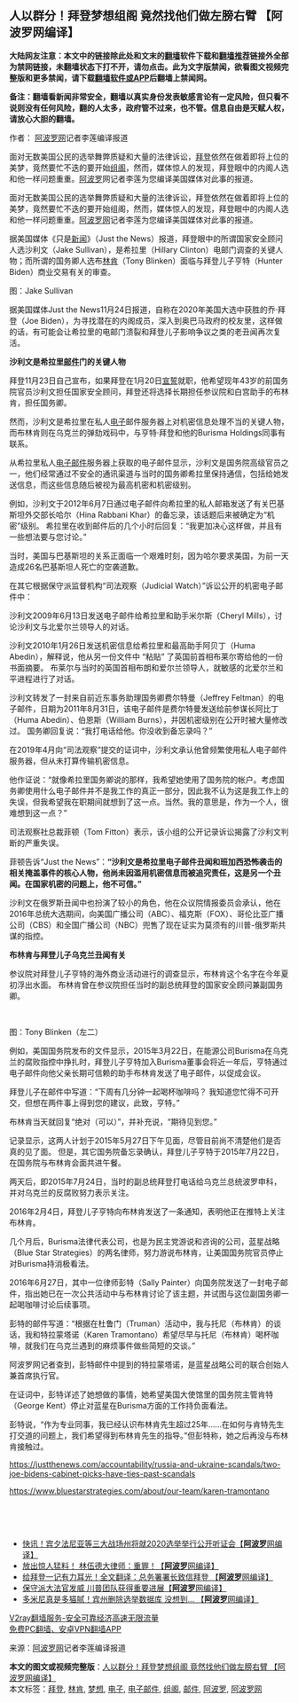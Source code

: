  <h2>人以群分！拜登梦想组阁 竟然找他们做左膀右臂 【阿波罗网编译】</h2> <p class="notice"><b>大陆网友注意：本文中的链接除此处和文末的<a href="https://github.com/bannedbook/fanqiang" >翻墙</a>软件下载和<a href="https://github.com/killgcd/justmysocks/blob/master/README.md">翻墙推荐</a>链接外全部为禁网链接，未翻墙状态下打不开，请勿点击。此为文字版禁闻，欲看图文视频完整版和更多禁闻，请下载<a href="https://github.com/bannedbook/fanqiang">翻墙软件或APP</a>后翻墙上禁闻网。</p><p>备注：翻墙看新闻非常安全，翻墙以真实身份发表敏感言论有一定风险，但只看不说则没有任何风险，翻的人太多，政府管不过来，也不管。信息自由是天赋人权，请放心大胆的翻墙。</b></p>  <div class="entry"> <p>作者： <span class='wp_keywordlink_affiliate'><a href="https://www.aboluowang.com/" title="阿波罗网" target="_blank">阿波罗网</a></span>记者李莲编译报道</p> <p id="summary"> 面对无数美国公民的选举舞弊质疑和大量的法律诉讼，<a href="https://www.bannedbook.org/bnews/tag/%e6%8b%9c%e7%99%bb/" class="st_tag internal_tag" rel="tag" title="标签 拜登 下的日志">拜登</a>依然在做着即将上位的美梦，竟然要忙不迭的要开始<a href="https://www.bannedbook.org/bnews/tag/%E7%BB%84%E9%98%81/" class="st_tag internal_tag" rel="tag" title="标签 组阁 下的日志">组阁</a>，然而，媒体惊人的发现，拜登眼中的内阁人选和他一样问题重重。<a href="https://www.bannedbook.org/bnews/tag/%E9%98%BF%E6%B3%A2%E7%BD%97/" class="st_tag internal_tag" rel="tag" title="标签 阿波罗 下的日志">阿波罗</a>网记者李莲为您编译美国媒体对此事的报道。</p> <p paraeid="{e5c5a521-76cd-4546-84d9-3ad2d65712c0}{161}" paraid="1899914744">面对无数美国公民的选举舞弊质疑和大量的法律诉讼，拜登依然在做着即将上位的美梦，竟然要忙不迭的要开始组阁，然而，媒体惊人的发现，拜登眼中的内阁人选和他一样问题重重。<a href="https://www.bannedbook.org/bnews/tag/%e9%98%bf%e6%b3%a2%e7%bd%97%e7%bd%91/" class="st_tag internal_tag" rel="tag" title="标签 阿波罗网 下的日志">阿波罗网</a>记者李莲为您编译美国媒体对此事的报道。</p> <p paraeid="{e5c5a521-76cd-4546-84d9-3ad2d65712c0}{161}" paraid="1899914744">据美国媒体《只是<span class='wp_keywordlink_affiliate'><a href="https://www.bannedbook.org/" title="新闻">新闻</a></span>》（Just the News）报道，拜登眼中的所谓国家安全顾问人选沙利文（Jake Sullivan），是希拉里（Hillary Clinton）电邮门调查的关键人物；而所谓的国务卿人选布<a href="https://www.bannedbook.org/bnews/tag/%e6%9e%97%e8%82%af/" class="st_tag internal_tag" rel="tag" title="标签 林肯 下的日志">林肯</a>（Tony&nbsp;Blinken）面临与拜登儿子亨特（Hunter Biden）商业交易有关的审查。</p> <p paraeid="{e5c5a521-76cd-4546-84d9-3ad2d65712c0}{161}" paraid="1899914744"></p> <p paraeid="{e5c5a521-76cd-4546-84d9-3ad2d65712c0}{161}" paraid="1899914744">图：Jake Sullivan</p> <p paraeid="{e5c5a521-76cd-4546-84d9-3ad2d65712c0}{199}" paraid="474970481">据美国媒体Just the News11月24日报道，自称在2020年美国大选中获胜的乔·拜登（Joe Biden），为寻找潜在的内阁成员，深入到奥巴马政府的校友里，这样做的话，有可能会让希拉里的电邮门溃裂和拜登儿子影响争议之类的老丑闻再次复活。&nbsp;</p> <p paraeid="{e5c5a521-76cd-4546-84d9-3ad2d65712c0}{230}" paraid="663641549"><strong>沙利文是希拉里<a href="https://www.bannedbook.org/bnews/tag/%E9%82%AE%E4%BB%B6/" class="st_tag internal_tag" rel="tag" title="标签 邮件 下的日志">邮件</a>门的关键人物&nbsp;</strong></p> <p paraeid="{e5c5a521-76cd-4546-84d9-3ad2d65712c0}{236}" paraid="804433007">拜登11月23日自己宣布，如果拜登在1月20日<span class='wp_keywordlink'><a href="https://www.bannedbook.org/forum5/topic17.html" title="宣誓与预言" target="_blank">宣誓</a></span>就职，他希望现年43岁的前国务院官员沙利文担任国家安全顾问，拜登还将选择长期担任参议院和白宫助手的布林肯，担任国务卿。&nbsp;</p> <p paraeid="{e0b8589e-18a0-430e-84f0-d96400705ea5}{27}" paraid="2108598440">然而，沙利文是希拉里在私人<a href="https://www.bannedbook.org/bnews/tag/%E7%94%B5%E5%AD%90/" class="st_tag internal_tag" rel="tag" title="标签 电子 下的日志">电子</a>邮件服务器上对机密信息处理不当的关键人物，而布林肯则在乌克兰的弹劾戏码中，与亨特·拜登和他的Burisma Holdings同事有联系。&nbsp;</p>  <p paraeid="{e0b8589e-18a0-430e-84f0-d96400705ea5}{63}" paraid="1497004130">从希拉里私人<a href="https://www.bannedbook.org/bnews/tag/%E7%94%B5%E5%AD%90%E9%82%AE%E4%BB%B6/" class="st_tag internal_tag" rel="tag" title="标签 电子邮件 下的日志">电子邮件</a>服务器上获取的电子邮件显示，沙利文是国务院高级官员之一，他们经常通过不安全的通讯渠道与当时的国务卿希拉里保持通信，包括给她发送信息，而这些信息随后被视为最高机密和机密级别。&nbsp;</p> <p paraeid="{e0b8589e-18a0-430e-84f0-d96400705ea5}{79}" paraid="858333611">例如，沙利文于2012年6月7日通过电子邮件向希拉里的私人邮箱发送了有关巴基斯坦外交部长哈尔（Hina Rabbani Khar）的备忘录，该话题后来被确定为“机密”级别。&nbsp;希拉里在收到邮件后的几个小时后回复：“我更加决心这样做，并且有一些想法要与您讨论。”&nbsp;</p> <p paraeid="{e0b8589e-18a0-430e-84f0-d96400705ea5}{113}" paraid="1374845253">当时，美国与巴基斯坦的关系正面临一个艰难时刻，因为哈尔要求美国，为前一天造成26名巴基斯坦人死亡的空袭道歉。&nbsp;</p> <p paraeid="{e0b8589e-18a0-430e-84f0-d96400705ea5}{133}" paraid="944731996">在其它根据保守派监督机构“司法观察（Judicial Watch）”诉讼公开的机密电子邮件中：&nbsp;</p> <p paraeid="{e0b8589e-18a0-430e-84f0-d96400705ea5}{161}" paraid="889528101">沙利文2009年6月13日发送电子邮件给希拉里和助手米尔斯（Cheryl Mills），讨论沙利文与北爱尔兰领导人的对话。&nbsp;</p> <p paraeid="{e0b8589e-18a0-430e-84f0-d96400705ea5}{185}" paraid="545827368">沙利文2010年1月26日发送机密信息给希拉里和最高助手阿贝丁（Huma Abedin），解释说，他从另一份文件中&nbsp;&#8220;粘贴&#8221;&nbsp;了英国前首相布莱尔寄给他的一份书面摘要。&nbsp;布莱尔与当时的英国首相布朗和爱尔兰领导人，就敏感的北爱尔兰和平进程进行了对话。&nbsp;</p> <p paraeid="{e0b8589e-18a0-430e-84f0-d96400705ea5}{221}" paraid="1284264991">沙利文转发了一封来自前近东事务助理国务卿费尔特曼（Jeffrey Feltman）的电子邮件，日期为2011年8月31日，该电子邮件是费尔特曼发送给前参谋长阿比丁（Huma Abedin）、伯恩斯（William Burns），并因机密级别在公开时被大量修改过。&nbsp;国务卿回复说：“我打电话给他。你没收到备忘录吗？”&nbsp;</p> <p paraeid="{07a55ee5-670d-4345-ba0d-896f0966bddf}{18}" paraid="1891399454">在2019年4月向“司法观察”提交的证词中，沙利文承认他曾频繁使用私人电子邮件服务器，但从未打算传输机密信息。&nbsp;</p> <p paraeid="{07a55ee5-670d-4345-ba0d-896f0966bddf}{30}" paraid="154315857">他作证说：“就像希拉里国务卿说的那样，我希望她使用了国务院的帐户。考虑国务卿使用什么电子邮件并不是我工作的真正一部分，因此我不认为这是我工作上的失误，但我希望我在职期间就想到了这一点。当然。我的意思是，作为一个人，很难想到这一点？”&nbsp;</p> <p paraeid="{07a55ee5-670d-4345-ba0d-896f0966bddf}{38}" paraid="2013880572">司法观察社总裁菲顿（Tom Fitton）表示，该小组的公开记录诉讼揭露了沙利文判断的严重失误。&nbsp;</p>  <p paraeid="{07a55ee5-670d-4345-ba0d-896f0966bddf}{50}" paraid="994065754">菲顿告诉“Just the News”：<strong>“沙利文是希拉里电子邮件丑闻和班加西恐怖袭击的相关掩盖事件的核心人物，他尚未因滥用机密信息而被追究责任，这是另一个丑闻。在国家机密的问题上，他不可信。”&nbsp;</strong></p> <p paraeid="{07a55ee5-670d-4345-ba0d-896f0966bddf}{74}" paraid="1668895927">沙利文在俄罗斯丑闻中也扮演了较小的角色，他在众议院情报委员会承认，他在2016年总统大选期间，向美国广播公司（ABC）、福克斯（FOX）、哥伦比亚广播公司（CBS）和全国广播公司（NBC）兜售了现在证实为莫须有的川普-俄罗斯共谋的指控。&nbsp;</p> <p paraeid="{07a55ee5-670d-4345-ba0d-896f0966bddf}{102}" paraid="867684201"><strong>布林肯与拜登儿子乌克兰丑闻有关&nbsp;</strong></p> <p paraeid="{07a55ee5-670d-4345-ba0d-896f0966bddf}{108}" paraid="1225945439">参议院对拜登儿子亨特的海外商业活动进行的调查显示，布林肯这个名字在今年夏初浮出水面。&nbsp;布林肯曾在参议院担任当时的副总统拜登的国家安全顾问兼副国务卿。</p> <p paraeid="{07a55ee5-670d-4345-ba0d-896f0966bddf}{108}" paraid="1225945439">&nbsp;</p> <p paraeid="{07a55ee5-670d-4345-ba0d-896f0966bddf}{108}" paraid="1225945439">图：Tony&nbsp;Blinken（左二）</p> <p paraeid="{07a55ee5-670d-4345-ba0d-896f0966bddf}{120}" paraid="1670650671">例如，美国国务院发布的文件显示，2015年3月22日，在能源公司Burisma在乌克兰的腐败指控中挣扎时，拜登儿子亨特加入Burisma董事会将近一年后，亨特通过电子邮件向他父亲长期可信赖的助手布林肯发送了电子邮件，以促成会议。&nbsp;</p> <p paraeid="{07a55ee5-670d-4345-ba0d-896f0966bddf}{160}" paraid="1138996087">拜登儿子在邮件中写道：“下周有几分钟一起喝杯咖啡吗？&nbsp;我知道您忙得不可开交，但想在两件事上得到您的建议，此致，亨特。”&nbsp;&nbsp;</p> <p paraeid="{07a55ee5-670d-4345-ba0d-896f0966bddf}{184}" paraid="132353084">布林肯当天就回复“绝对（可以）”，并补充说，“期待见到您。”&nbsp;</p> <p paraeid="{07a55ee5-670d-4345-ba0d-896f0966bddf}{202}" paraid="1025731821">记录显示，这两人计划于2015年5月27日下午见面，尽管目前尚不清楚他们是否真的见了面。&nbsp;但是，其它国务院备忘录确认，拜登儿子亨特于2015年7月22日，在国务院与布林肯会面共进午餐。&nbsp;</p>  <p paraeid="{07a55ee5-670d-4345-ba0d-896f0966bddf}{238}" paraid="320250894">两天后，即2015年7月24日，当时的副总统拜登打电话给乌克兰总统波罗申科，并对乌克兰的反腐败努力表示关注。&nbsp;</p> <p paraeid="{07a55ee5-670d-4345-ba0d-896f0966bddf}{254}" paraid="1721789542">2016年2月4日，拜登儿子亨特向布林肯发送了一条通知，表明他正在推特上关注布林肯。&nbsp;</p> <p paraeid="{3f1adf63-6347-4478-8fb2-d46f845c694c}{13}" paraid="775614061">几个月后，Burisma法律代表公司，也是为民主党游说和咨询的公司，蓝星战略（Blue Star Strategies）的两名律师，努力游说布林肯，让美国国务院官员停止对Burisma持消极看法。&nbsp;</p> <p paraeid="{3f1adf63-6347-4478-8fb2-d46f845c694c}{39}" paraid="635018987">2016年6月27日，其中一位律师彭特（Sally Painter）向国务院发送了一封电子邮件，指出她已在一次公共活动中与布林肯讨论了该主题，并试图与这位副国务卿一起喝咖啡讨论后续事项。&nbsp;</p> <p paraeid="{3f1adf63-6347-4478-8fb2-d46f845c694c}{81}" paraid="2109353285">彭特的邮件写道：“根据在杜鲁门（Truman）活动中，我与托尼（布林肯）的谈话，我和特拉蒙塔诺（Karen Tramontano）希望尽早与托尼（布林肯）喝杯咖啡，就我们在乌克兰遇到的麻烦事件做些简短的交谈。”&nbsp;&nbsp;</p> <p paraeid="{3f1adf63-6347-4478-8fb2-d46f845c694c}{117}" paraid="748700590">阿波罗网记者查到，彭特邮件中提到的特拉蒙塔诺，是蓝星战略公司的联合创始人兼首席执行官。&nbsp;</p> <p paraeid="{3f1adf63-6347-4478-8fb2-d46f845c694c}{135}" paraid="450630866">在证词中，彭特详述了她想做的事情，她希望美国大使馆里的国务院主管肯特（George Kent）停止对蓝星在Burisma方面的工作持负面看法。&nbsp;</p> <p paraeid="{3f1adf63-6347-4478-8fb2-d46f845c694c}{147}" paraid="55439932">彭特说，“作为专业同事，我已经认识布林肯先生超过25年……在如何与肯特先生打交道的问题上，我们希望得到布林肯先生的指导。”但彭特称，她之后再没与布林肯接触过。&nbsp;</p> <p paraeid="{3f1adf63-6347-4478-8fb2-d46f845c694c}{169}" paraid="981681331"><a href="https://justthenews.com/accountability/russia-and-ukraine-scandals/two-joe-bidens-cabinet-picks-have-ties-past-scandals" rel="noreferrer noopener" target="_blank">https://justthenews.com/accountability/russia-and-ukraine-scandals/two-joe-bidens-cabinet-picks-have-ties-past-scandals</a>&nbsp;</p> <p paraeid="{3f1adf63-6347-4478-8fb2-d46f845c694c}{174}" paraid="2012837515"><a href="https://www.bluestarstrategies.com/about/our-team/karen-tramontano" rel="noreferrer noopener" target="_blank">https://www.bluestarstrategies.com/about/our-team/karen-tramontano</a>&nbsp;</p>  <p paraeid="{3f1adf63-6347-4478-8fb2-d46f845c694c}{179}" paraid="1555365484">&nbsp;</p> <p paraeid="{3f1adf63-6347-4478-8fb2-d46f845c694c}{181}" paraid="671388363">&nbsp;</p> <ul class='op-related-articles' title='相关阅读'> <li><a href='https://www.bannedbook.org/bnews/cnnews/20201125/1436591.html' target='_blank'>快讯！宾夕法尼亚等三大战场州将就2020选举举行公开听证会【<b>阿波罗</b>网编译】</a></li> <li><a href='https://www.bannedbook.org/bnews/cnnews/20201124/1436207.html' target='_blank'>放出惊人猛料！ 林伍德大律师：重罪！【<b>阿波罗</b>网编译】</a></li> <li><a href='https://www.bannedbook.org/bnews/cnnews/20201124/1436167.html' target='_blank'>给拜登一记有力耳光！全文翻译：总务署署长致信拜登 【<b>阿波罗</b>网编译】</a></li> <li><a href='https://www.bannedbook.org/bnews/cnnews/20201124/1436122.html' target='_blank'>保守派大法官发威 川普团队获得重要进展【<b>阿波罗</b>网编译】</a></li> <li><a href='https://www.bannedbook.org/bnews/cnnews/20201123/1435657.html' target='_blank'>多米尼真是多猫腻！宾州删除选举数据库 没想到… 【<b>阿波罗</b>网编译】</a></li> </ul> <p class="texttj"> <a href="https://github.com/bannedbook/fanqiang/wiki/V2ray%E6%9C%BA%E5%9C%BA" target="_blank">V2ray翻墙服务-安全可靠经济高速无限流量</a><br/> <a href="https://github.com/bannedbook/fanqiang/wiki/%E7%A6%81%E9%97%BB%E7%BD%91%E5%AE%89%E5%8D%93%E7%BF%BB%E5%A2%99%E6%96%B0%E9%97%BBAPP" target="_blank">免费PC翻墙、安卓VPN翻墙APP</a></p><p> 来源：<a href="https://www.aboluowang.com/2020/1125/1527073.html" target="_blank">阿波罗网</a>记者李莲编译报道 </p><a name='sharetosocial'></a>       <div><b>本文的图文或视频完整版</b>：<a href='https://www.bannedbook.org/bnews/topimagenews/20201125/1436760.html'>人以群分！拜登梦想组阁 竟然找他们做左膀右臂 【阿波罗网编译】</a></div>  </div><!--END ENTRY--> <div class="postfooter"> <div>本文标签：<a href="https://www.bannedbook.org/bnews/tag/%e6%8b%9c%e7%99%bb/" rel="tag">拜登</a>, <a href="https://www.bannedbook.org/bnews/tag/%e6%9e%97%e8%82%af/" rel="tag">林肯</a>, <a href="https://www.bannedbook.org/bnews/tag/%E6%A2%A6%E6%83%B3/" rel="tag">梦想</a>, <a href="https://www.bannedbook.org/bnews/tag/%E7%94%B5%E5%AD%90/" rel="tag">电子</a>, <a href="https://www.bannedbook.org/bnews/tag/%E7%94%B5%E5%AD%90%E9%82%AE%E4%BB%B6/" rel="tag">电子邮件</a>, <a href="https://www.bannedbook.org/bnews/tag/%E7%BB%84%E9%98%81/" rel="tag">组阁</a>, <a href="https://www.bannedbook.org/bnews/tag/%E9%82%AE%E4%BB%B6/" rel="tag">邮件</a>, <a href="https://www.bannedbook.org/bnews/tag/%E9%98%BF%E6%B3%A2%E7%BD%97/" rel="tag">阿波罗</a>, <a href="https://www.bannedbook.org/bnews/tag/%e9%98%bf%e6%b3%a2%e7%bd%97%e7%bd%91/" rel="tag">阿波罗网</a></div>  </div><!--END POSTFOOTER--> 